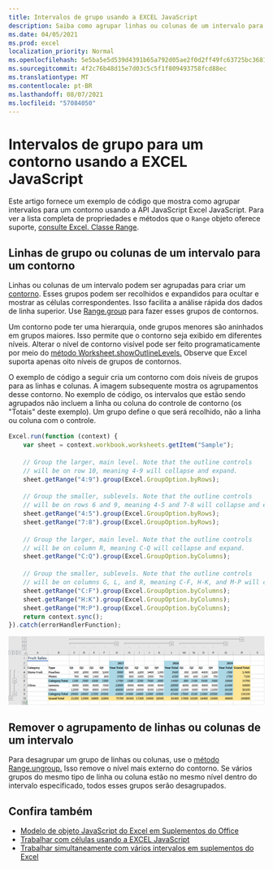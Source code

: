 ```yaml
---
title: Intervalos de grupo usando a EXCEL JavaScript
description: Saiba como agrupar linhas ou colunas de um intervalo para criar um contorno usando Excel API JavaScript.
ms.date: 04/05/2021
ms.prod: excel
localization_priority: Normal
ms.openlocfilehash: 5e5ba5e5d539d4391b65a792d05ae2f0d2ff49fc63725bc3681cb9015873bb45
ms.sourcegitcommit: 4f2c76b48d15e7d03c5c5f1f809493758fcd88ec
ms.translationtype: MT
ms.contentlocale: pt-BR
ms.lasthandoff: 08/07/2021
ms.locfileid: "57084050"
---
```

# <a name="group-ranges-for-an-outline-using-the-excel-javascript-api"></a>Intervalos de grupo para um contorno usando a EXCEL JavaScript

Este artigo fornece um exemplo de código que mostra como agrupar intervalos para um contorno usando a API JavaScript Excel JavaScript. Para ver a lista completa de propriedades e métodos que o `Range` objeto oferece suporte, [consulte Excel. Classe Range](/javascript/api/excel/excel.range).

## <a name="group-rows-or-columns-of-a-range-for-an-outline"></a>Linhas de grupo ou colunas de um intervalo para um contorno

Linhas ou colunas de um intervalo podem ser agrupadas para criar um [contorno](https://support.office.com/article/Outline-group-data-in-a-worksheet-08CE98C4-0063-4D42-8AC7-8278C49E9AFF). Esses grupos podem ser recolhidos e expandidos para ocultar e mostrar as células correspondentes. Isso facilita a análise rápida dos dados de linha superior. Use [Range.group](/javascript/api/excel/excel.range#group_groupOption_) para fazer esses grupos de contornos.

Um contorno pode ter uma hierarquia, onde grupos menores são aninhados em grupos maiores. Isso permite que o contorno seja exibido em diferentes níveis. Alterar o nível de contorno visível pode ser feito programaticamente por meio do [método Worksheet.showOutlineLevels.](/javascript/api/excel/excel.worksheet#showOutlineLevels_rowLevels__columnLevels_) Observe que Excel suporta apenas oito níveis de grupos de contornos.

O exemplo de código a seguir cria um contorno com dois níveis de grupos para as linhas e colunas. A imagem subsequente mostra os agrupamentos desse contorno. No exemplo de código, os intervalos que estão sendo agrupados não incluem a linha ou coluna do controle de contorno (os "Totais" deste exemplo). Um grupo define o que será recolhido, não a linha ou coluna com o controle.

```js
Excel.run(function (context) {
    var sheet = context.workbook.worksheets.getItem("Sample");

    // Group the larger, main level. Note that the outline controls
    // will be on row 10, meaning 4-9 will collapse and expand.
    sheet.getRange("4:9").group(Excel.GroupOption.byRows);

    // Group the smaller, sublevels. Note that the outline controls
    // will be on rows 6 and 9, meaning 4-5 and 7-8 will collapse and expand.
    sheet.getRange("4:5").group(Excel.GroupOption.byRows);
    sheet.getRange("7:8").group(Excel.GroupOption.byRows);

    // Group the larger, main level. Note that the outline controls
    // will be on column R, meaning C-Q will collapse and expand.
    sheet.getRange("C:Q").group(Excel.GroupOption.byColumns);

    // Group the smaller, sublevels. Note that the outline controls
    // will be on columns G, L, and R, meaning C-F, H-K, and M-P will collapse and expand.
    sheet.getRange("C:F").group(Excel.GroupOption.byColumns);
    sheet.getRange("H:K").group(Excel.GroupOption.byColumns);
    sheet.getRange("M:P").group(Excel.GroupOption.byColumns);
    return context.sync();
}).catch(errorHandlerFunction);
```

![Intervalo com um contorno de dois níveis e duas dimensões.](../images/excel-outline.png)

## <a name="remove-grouping-from-rows-or-columns-of-a-range"></a>Remover o agrupamento de linhas ou colunas de um intervalo

Para desagrupar um grupo de linhas ou colunas, use o [método Range.ungroup.](/javascript/api/excel/excel.range#ungroup_groupOption_) Isso remove o nível mais externo do contorno. Se vários grupos do mesmo tipo de linha ou coluna estão no mesmo nível dentro do intervalo especificado, todos esses grupos serão desagrupados.

## <a name="see-also"></a>Confira também

- [Modelo de objeto JavaScript do Excel em Suplementos do Office](excel-add-ins-core-concepts.md)
- [Trabalhar com células usando a EXCEL JavaScript](excel-add-ins-cells.md)
- [Trabalhar simultaneamente com vários intervalos em suplementos do Excel](excel-add-ins-multiple-ranges.md)
